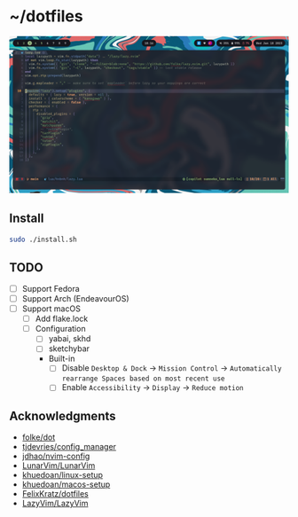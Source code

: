 # ~/dotfiles

![screenshot](./assets/2023-01-18_18-16.png)

## Install

```bash
sudo ./install.sh
```

## TODO

- [ ] Support Fedora
- [ ] Support Arch (EndeavourOS)
- [ ] Support macOS
  - [ ] Add flake.lock
  - [ ] Configuration
    - [ ] yabai, skhd
    - [ ] sketchybar
    - Built-in
      - [ ] Disable `Desktop & Dock` -> `Mission Control` -> `Automatically rearrange Spaces based on most recent use`
      - [ ] Enable `Accessibility` -> `Display` -> `Reduce motion`

## Acknowledgments

- [folke/dot](https://github.com/folke/dot)
- [tjdevries/config_manager](https://github.com/tjdevries/config_manager)
- [jdhao/nvim-config](https://github.com/jdhao/nvim-config)
- [LunarVim/LunarVim](https://github.com/LunarVim/LunarVim)
- [khuedoan/linux-setup](https://github.com/khuedoan/linux-setup)
- [khuedoan/macos-setup](https://github.com/khuedoan/macos-setup)
- [FelixKratz/dotfiles](https://github.com/FelixKratz/dotfiles)
- [LazyVim/LazyVim](https://github.com/LazyVim/LazyVim)
